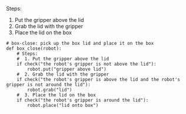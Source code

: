 

Steps:
1. Put the gripper above the lid
2. Grab the lid with the gripper
3. Place the lid on the box

```
# box-close: pick up the box lid and place it on the box
def box_close(robot):
    # Steps:
    #  1. Put the gripper above the lid
    if check("the robot's gripper is not above the lid"):
        robot.put("gripper above lid")
    #  2. Grab the lid with the gripper
    if check("the robot's gripper is above the lid and the robot's gripper is not around the lid"):
        robot.grab("lid")
    #  3. Place the lid on the box
    if check("the robot's gripper is around the lid"):
        robot.place("lid onto box")
```